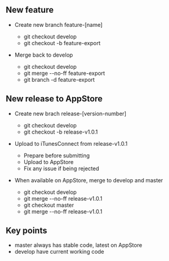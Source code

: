 ## New feature

- Create new branch feature-[name]
    - git checkout develop
    - git checkout -b feature-export

- Merge back to develop

    - git checkout develop
    - git merge --no-ff feature-export
    - git branch -d feature-export


## New release to AppStore

- Create new brach release-[version-number]

    - git checkout develop
    - git checkout -b release-v1.0.1

- Upload to iTunesConnect from release-v1.0.1

    - Prepare before submitting
    - Upload to AppStore
    - Fix any issue if being rejected

- When available on AppStore, merge to develop and master

    - git checkout develop
    - git merge --no-ff release-v1.0.1
    - git checkout master
    - git merge --no-ff release-v1.0.1

## Key points
- master always has stable code, latest on AppStore
- develop have current working code
